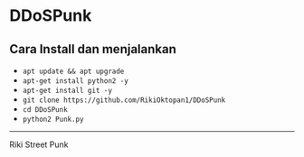 # DDoSPunk

Cara Install dan menjalankan
------
- `apt update && apt upgrade`
- `apt-get install python2 -y`
- `apt-get install git -y`
- `git clone https://github.com/RikiOktopan1/DDoSPunk`
- `cd DDoSPunk`
- `python2 Punk.py`
------
Riki Street Punk
